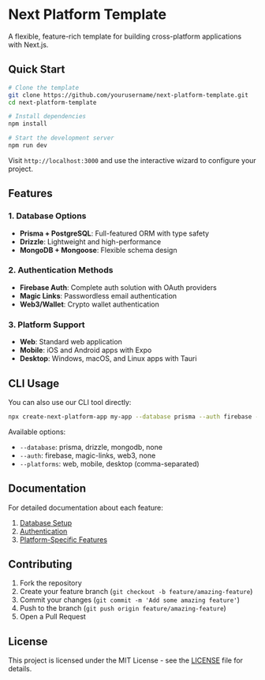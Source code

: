 # Next Platform Template

A flexible, feature-rich template for building cross-platform applications with Next.js.

## Quick Start

```bash
# Clone the template
git clone https://github.com/yourusername/next-platform-template.git
cd next-platform-template

# Install dependencies
npm install

# Start the development server
npm run dev
```

Visit `http://localhost:3000` and use the interactive wizard to configure your project.

## Features

### 1. Database Options
- **Prisma + PostgreSQL**: Full-featured ORM with type safety
- **Drizzle**: Lightweight and high-performance
- **MongoDB + Mongoose**: Flexible schema design

### 2. Authentication Methods
- **Firebase Auth**: Complete auth solution with OAuth providers
- **Magic Links**: Passwordless email authentication
- **Web3/Wallet**: Crypto wallet authentication

### 3. Platform Support
- **Web**: Standard web application
- **Mobile**: iOS and Android apps with Expo
- **Desktop**: Windows, macOS, and Linux apps with Tauri

## CLI Usage

You can also use our CLI tool directly:

```bash
npx create-next-platform-app my-app --database prisma --auth firebase --platforms web,mobile
```

Available options:
- `--database`: prisma, drizzle, mongodb, none
- `--auth`: firebase, magic-links, web3, none
- `--platforms`: web, mobile, desktop (comma-separated)

## Documentation

For detailed documentation about each feature:

1. [Database Setup](./docs/database.md)
2. [Authentication](./docs/auth.md)
3. [Platform-Specific Features](./docs/platforms.md)

## Contributing

1. Fork the repository
2. Create your feature branch (`git checkout -b feature/amazing-feature`)
3. Commit your changes (`git commit -m 'Add some amazing feature'`)
4. Push to the branch (`git push origin feature/amazing-feature`)
5. Open a Pull Request

## License

This project is licensed under the MIT License - see the [LICENSE](LICENSE) file for details.